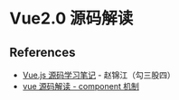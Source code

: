 # Vue2.0 源码解读

## References
- [Vue.js 源码学习笔记](http://jiongks.name/blog/vue-code-review/) - 赵锦江（勾三股四）
- [vue 源码解读 - component 机制](https://segmentfault.com/a/1190000009721209)